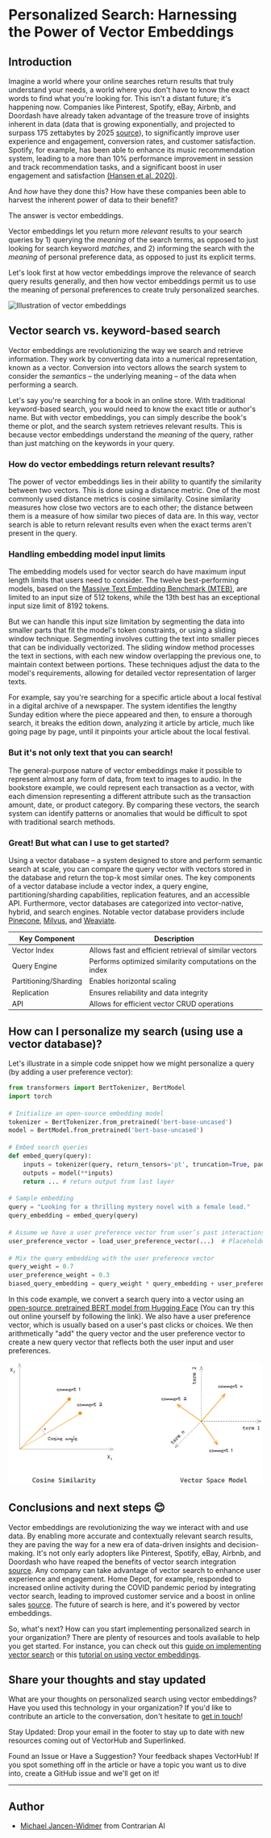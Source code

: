 # Personalized Search: Harnessing the Power of Vector Embeddings

## Introduction

Imagine a world where your online searches return results that truly understand your needs, a world where you don't have to know the exact words to find what you're looking for. This isn't a distant future; it's happening now. Companies like Pinterest, Spotify, eBay, Airbnb, and Doordash have already taken advantage of the treasure trove of insights inherent in data (data that is growing exponentially, and projected to surpass 175 zettabytes by 2025 [source](https://www.forbes.com/sites/tomcoughlin/2018/11/27/175-zettabytes-by-2025)), to significantly improve user experience and engagement, conversion rates, and customer satisfaction. Spotify, for example, has been able to enhance its music recommendation system, leading to a more than 10% performance improvement in session and track recommendation tasks, and a significant boost in user engagement and satisfaction [(Hansen et al. 2020)](https://doi.org/10.1145/3383313.3412248).

And _how_ have they done this? How have these companies been able to harvest the inherent power of data to their benefit?

The answer is vector embeddings. 

Vector embeddings let you return more _relevant_ results to your search queries by 1) querying the _meaning_ of the search terms, as opposed to just looking for search keyword _matches_, and 2) informing the search with the _meaning_ of personal preference data, as opposed to just its explicit terms.

Let's look first at how vector embeddings improve the relevance of search query results generally, and then how vector embeddings permit us to use the meaning of personal preferences to create truly personalized searches.

![Illustration of vector embeddings](../assets/use_cases/personalized_search/embeddings.png)

## Vector search vs. keyword-based search

Vector embeddings are revolutionizing the way we search and retrieve information. They work by converting data into a numerical representation, known as a vector. Conversion into vectors allows the search system to consider the _semantics_ – the underlying meaning – of the data when performing a search.

Let's say you're searching for a book in an online store. With traditional keyword-based search, you would need to know the exact title or author's name. But with vector embeddings, you can simply describe the book's theme or plot, and the search system retrieves relevant results. This is because vector embeddings understand the _meaning_ of the query, rather than just matching on the keywords in your query.

### How do vector embeddings return relevant results?

The power of vector embeddings lies in their ability to quantify the similarity between two vectors. This is done using a distance metric. One of the most commonly used distance metrics is cosine similarity. Cosine similarity measures how close two vectors are to each other; the distance between them is a measure of how similar two pieces of data are. In this way, vector search is able to return relevant results even when the exact terms aren't present in the query.

### Handling embedding model input limits

The embedding models used for vector search do have maximum input length limits that users need to consider. The twelve best-performing models, based on the [Massive Text Embedding Benchmark (MTEB)](https://huggingface.co/spaces/mteb/leaderboard), are limited to an input size of 512 tokens, while the 13th best has an exceptional input size limit of 8192 tokens. 

But we can handle this input size limitation by segmenting the data into smaller parts that fit the model's token constraints, or using a sliding window technique. Segmenting involves cutting the text into smaller pieces that can be individually vectorized. The sliding window method processes the text in sections, with each new window overlapping the previous one, to maintain context between portions. These techniques adjust the data to the model's requirements, allowing for detailed vector representation of larger texts.

For example, say you're searching for a specific article about a local festival in a digital archive of a newspaper. The system identifies the lengthy Sunday edition where the piece appeared and then, to ensure a thorough search, it breaks the edition down, analyzing it article by article, much like going page by page, until it pinpoints your article about the local festival.

### But it's not only text that you can search!

The general-purpose nature of vector embeddings make it possible to represent almost any form of data, from text to images to audio. In the bookstore example, we could represent each transaction as a vector, with each dimension representing a different attribute such as the transaction amount, date, or product category. By comparing these vectors, the search system can identify patterns or anomalies that would be difficult to spot with traditional search methods.

### Great! But what can I use to get started?

Using a vector database – a system designed to store and perform semantic search at scale, you can compare the query vector with vectors stored in the database and return the top-k most similar ones. The key components of a vector database include a vector index, a query engine, partitioning/sharding capabilities, replication features, and an accessible API. Furthermore, vector databases are categorized into vector-native, hybrid, and search engines. Notable vector database providers include [Pinecone](https://pinecone.io), [Milvus](https://milvus.io), and [Weaviate](https://weaviate.io).

| Key Component         | Description                                             |
| --------------------- | ------------------------------------------------------- |
| Vector Index          | Allows fast and efficient retrieval of similar vectors  |
| Query Engine          | Performs optimized similarity computations on the index |
| Partitioning/Sharding | Enables horizontal scaling                              |
| Replication           | Ensures reliability and data integrity                  |
| API                   | Allows for efficient vector CRUD operations             |

## How can I personalize my search (using use a vector database)?

Let's illustrate in a simple code snippet how we might personalize a query (by adding a user preference vector):

```python
from transformers import BertTokenizer, BertModel
import torch

# Initialize an open-source embedding model
tokenizer = BertTokenizer.from_pretrained('bert-base-uncased')
model = BertModel.from_pretrained('bert-base-uncased')

# Embed search queries
def embed_query(query):
    inputs = tokenizer(query, return_tensors='pt', truncation=True, padding=True, max_length=32)
    outputs = model(**inputs)
    return ... # return output from last layer

# Sample embedding
query = "Looking for a thrilling mystery novel with a female lead."
query_embedding = embed_query(query)

# Assume we have a user preference vector from user’s past interactions
user_preference_vector = load_user_preference_vector(...)  # Placeholder Vector

# Mix the query embedding with the user preference vector
query_weight = 0.7
user_preference_weight = 0.3
biased_query_embedding = query_weight * query_embedding + user_preference_weight * user_preference_vector
```

In this code example, we convert a search query into a vector using an [open-source, pretrained BERT model from Hugging Face](https://huggingface.co/bert-base-uncased) (You can try this out online yourself by following the link). We also have a user preference vector, which is usually based on a user's past clicks or choices. We then arithmetically "add" the query vector and the user preference vector to create a new query vector that reflects both the user input and user preferences.

![Use cases of personalized search with vector embeddings](../assets/use_cases/personalized_search/vector_space.png)

## Conclusions and next steps 😊

Vector embeddings are revolutionizing the way we interact with and use data. By enabling more accurate and contextually relevant search results, they are paving the way for a new era of data-driven insights and decision-making. It's not only early adopters like Pinterest, Spotify, eBay, Airbnb, and Doordash who have reaped the benefits of vector search integration [source](https://rockset.com/blog/introduction-to-semantic-search-from-keyword-to-vector-search/). Any company can take advantage of vector search to enhance user experience and engagement. Home Depot, for example, responded to increased online activity during the COVID pandemic period by integrating vector search, leading to improved customer service and a boost in online sales [source](https://www.datanami.com/2022/03/15/home-depot-finds-diy-success-with-vector-search/). The future of search is here, and it's powered by vector embeddings.

So, what's next? How can you start implementing personalized search in your organization? There are plenty of resources and tools available to help you get started. For instance, you can check out this [guide on implementing vector search](link) or this [tutorial on using vector embeddings](link).

## Share your thoughts and stay updated

What are your thoughts on personalized search using vector embeddings? Have you used this technology in your organization? If you'd like to contribute an article to the conversation, don't hesitate to [get in touch](https://github.com/superlinked/VectorHub)!

Stay Updated: Drop your email in the footer to stay up to date with new resources coming out of VectorHub and Superlinked.

Found an Issue or Have a Suggestion? Your feedback shapes VectorHub! If you spot something off in the article or have a topic you want us to dive into, create a GitHub issue and we'll get on it!

---

## Author

- [Michael Jancen-Widmer](https://www.contrarian.ai) from Contrarian AI

